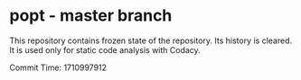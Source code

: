 # popt - master branch

This repository contains frozen state of the repository.
Its history is cleared. It is used only for static code
analysis with Codacy.

Commit Time: 1710997912